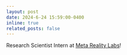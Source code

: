 ```yaml
---
layout: post
date: 2024-6-24 15:59:00-0400
inline: true
related_posts: false
---
```


Research Scientist Intern at <a href="https://about.meta.com/realitylabs/">Meta Reality Labs</a>!
